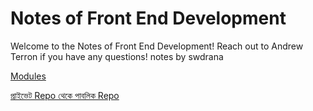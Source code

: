# Notes of Front End Development

Welcome to the Notes of Front End Development!
Reach out to Andrew Terron if you have any questions! notes by swdrana 

[Modules](Notes%20of%20F%202e32e/Modules%20fa599.csv)

[প্রাইভেট Repo থেকে পাবলিক Repo](Notes%20of%20F%202e32e/%E0%A6%AA%E0%A7%8D%E0%A6%B0%E0%A6%BE%E0%A6%87%E0%A6%AD%E0%A7%87%E0%A6%9F%20R%20bf477.md)